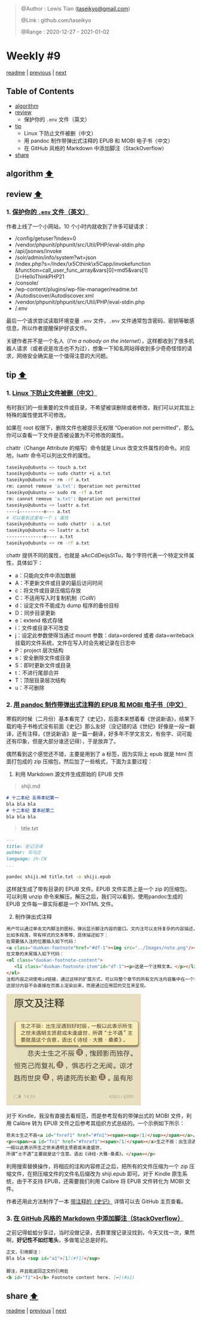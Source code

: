 > @Author  : Lewis Tian (taseikyo@gmail.com)
>
> @Link    : github.com/taseikyo
>
> @Range   : 2020-12-27 - 2021-01-02

# Weekly #9

[readme](../README.md) | [previous](202012W4.md) | [next](202101W1.md)

## Table of Contents

- [algorithm](#algorithm-)
- [review](#review-)
	- 保护你的 `.env` 文件（英文）
- [tip](#tip-)
	- Linux 下防止文件被删（中文）
	- 用 pandoc 制作带弹出式注释的 EPUB 和 MOBI 电子书（中文）
	- 在 GitHub 风格的 Markdown 中添加脚注（StackOverflow）
- [share](#share-)

## algorithm [⬆](#weekly-9)

## review [⬆](#weekly-9)

### 1. [保护你的 `.env` 文件（英文）](https://tatooine-sunset.botond.online/2020-12-06-protect-your-dotenv/)

作者上线了一个小网站，10 个小时内就收到了许多可疑请求：

- /config/getuser?index=0
- /vendor/phpunit/phpunit/src/Util/PHP/eval-stdin.php
- /api/jsonws/invoke
- /solr/admin/info/system?wt=json
- /index.php?s=/Index/\x5Cthink\x5Capp/invokefunction &function=call_user_func_array&vars[0]=md5&vars[1][]=HelloThinkPHP21
- /console/
- /wp-content/plugins/wp-file-manager/readme.txt
- /Autodiscover/Autodiscover.xml
- /vendor/phpunit/phpunit/src/Util/PHP/eval-stdin.php
- /.env

最后一个请求尝试读取环境变量 `.env` 文件，`.env` 文件通常包含密码、密钥等敏感信息，所以作者提醒保护好该文件。

关键作者并不是一个名人（*I'm a nobody on the internet*），这样都收到了很多机器人请求（或者说是攻击也不为过），想象一下知名网站得收到多少奇奇怪怪的请求，网络安全确实是一个值得注意的大问题。

## tip [⬆](#weekly-9)

### 1. [Linux 下防止文件被删（中文）](http://smilejay.com/2020/06/linux-prevent-files-from-accidental-deletion/)

有时我们的一些重要的文件或目录，不希望被误删除或者修改，我们可以对其加上特殊的属性使其不可修改。

如果在 root 权限下，删除文件也被提示无权限 “Operation not permitted”，那么你可以查看一下文件是否被设置为不可修改的属性。

chattr（Change Attribute 的缩写）命令就是 Linux 改变文件属性的命令。对应地，lsattr 命令可以列出文件的属性。

```Bash
taseikyo@ubuntu ~> touch a.txt
taseikyo@ubuntu ~> sudo chattr +i a.txt
taseikyo@ubuntu ~> rm -rf a.txt
rm: cannot remove 'a.txt': Operation not permitted
taseikyo@ubuntu ~> sudo rm -rf a.txt
rm: cannot remove 'a.txt': Operation not permitted
taseikyo@ubuntu ~> lsattr a.txt
----i---------e--- a.txt
# 可以看到这里有一个 i 属性
taseikyo@ubuntu ~> sudo chattr -i a.txt
taseikyo@ubuntu ~> lsattr a.txt
--------------e---- a.txt
taseikyo@ubuntu ~> rm -rf a.txt
```

chattr 提供不同的属性，也就是 aAcCdDeijsStTu，每个字符代表一个特定文件属性，具体如下：

- a：只能向文件中添加数据
- A：不更新文件或目录的最后访问时间
- c：将文件或目录压缩后存放
- C：不适用写入时复制机制（CoW）
- d：设定文件不能成为 dump 程序的备份目标
- D：同步目录更新
- e：extend 格式存储
- i：文件或目录不可改变
- j：设定此参数使得当通过 mount 参数：data=ordered 或者 data=writeback 挂载的文件系统，文件在写入时会先被记录在日志中
- P：project 层次结构
- s：安全删除文件或目录
- S：即时更新文件或目录
- t：不进行尾部合并
- T：顶层目录层次结构
- u：不可删除

### 2. [用 pandoc 制作带弹出式注释的 EPUB 和 MOBI 电子书（中文）](http://fromwiz.com/share/s/2yNneO1LOQap2-bdmA21_AH12-kyXg1YMABU2rGeUT14mwnz)

寒假的时候（二月份）基本看完了《史记》，后面本来想着看《世说新语》，结果下载的电子书格式没有前面《史记》那么友好（没记错的话《世纪》好像是一段一翻译，还有注释，《世说新语》是一篇一翻译，好多年不学文言文，有些字、词可能还有印象，但是大部分谁还记得），于是放弃了。

偶然看到这个感觉还不错，主要是用到了 a 标签，因为实际上 epub 就是 html 页面打包成的 zip 压缩包，然后加了一些格式，下面为主要过程：

1. 利用 Markdown 源文件生成原始的 EPUB 文件

> shiji.md

```Markdown
# 十二本纪 五帝本纪第一
bla bla bla
# 十二本纪 夏本纪第二
bla bla bla
```

> title.txt

```Markdown
---
title: 史记注译
author: 司马迁
language: zh-CN
...
```

```Bash
pandoc shiji.md title.txt -o shiji.epub
```

这样就生成了带有目录的 EPUB 文件。EPUB 文件实质上是一个 zip 的压缩包，可以利用 unzip 命令来解压。解压之后，我们可以看到，使用pandoc生成的 EPUB 文件每一章实际都是一个 XHTML 文件。

2. 制作弹出式注释

```Markdown
用户可以通过单击文内脚注的图标，弹出显示脚注内容的窗口。文内注可以支持复杂的内容描述，
比如多段落，带有样式的文本等等，具体描述如下：
在需要插入注的位置插入如下代码：
<a class="duokan-footnote"href="#df-1"><img src="../Images/note.png"/></a>
在文章的末尾插入如下代码：
<ol class="duokan-footnote-content">
   <li class="duokan-footnote-item"id="df-1"><p>这是一个注释文本。</p></li>
</ol>
注和内容之间使用id链接，通过这样的扩展方式，可以将整个章节的所有文内注内容集中在一个有序列表中，
这部分内容不会直接在页面上渲染出来，而是通过应用层的交互来呈现。
```

![](../images/202012/cdab9a74-0bfa-4f38-a19b-e6d07d3bacde.png)

对于 Kindle，我没有直接去看规范，而是参考现有的带弹出式的 MOBI 文件，利用 Calibre 转为 EPUB 文件之后参考其组织方式总结的。一个示例如下所示：

```Markdown
悲夫士生之不辰<a id="fnref1" href="#fn1"><span><sup>[1]</sup></span></a>，愧顾影而独存。
<p><span><a id="fn1" href="#fnref1"><span>[1]</span></a>生之不辰：出生没遇到好时辰。
一般以此表示所生之世未遇明主贤君或未逢盛世，
所谓“士不遇”主要就是这个含意。语出《诗经·大雅·桑柔》。</span></p>
```

利用搜索替换操作，将相应的注和内容修正之后，把所有的文件压缩为一个 zip 压缩文件，在把压缩文件的文件名后缀改为 shiji.epub 即可。对于 Kindle 原生系统，由于不支持 EPUB，还需要我们利用 Calibre 将 EPUB 文件转化为 MOBI 文件。

作者还用此方法制作了一本 [带注释的《史记》](https://github.com/sadhen/shiji) 详情可以去 GitHub 主页查看。

### 3. [在 GitHub 风格的 Markdown 中添加脚注（StackOverflow）](https://stackoverflow.com/a/32119820/7669794)

之前记得蛤蛤分享过，当时没做记录，去群里搜记录没找到，今天又找一次，果然啊，**好记性不如烂笔头**，多做笔记总是好的。

```Markdown
正文，引用脚注：
Bla bla <sup id="a1">[1](#f1)</sup>

脚注，并且能返回正文的引用处
<b id="f1">1</b> Footnote content here. [↩](#a1)
```

## share [⬆](#weekly-9)

[readme](../README.md) | [previous](202012W4.md) | [next](202101W1.md)
